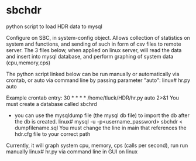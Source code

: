 # sbchdr
python script to load HDR data to mysql

Configure on SBC, in system-config object. Allows collection of statistics on system and functions, and sending of such in form of csv files to remote server.
The 3 files below, when applied on linux server, will read the data and insert into mysql database, and perform graphing of system data (cpu,memory,cps)

The python script linked below can be run manually or automatically via crontab, or auto via command line by passing parameter "auto": 
linux# hr.py auto 

Example crontab entry:
30 * * * * /home/tluck/HDR/hr.py auto 2>&1 
You must create a database called sbchrd
- you can use the mysqldump file (the mysql db file) to import the db after the db is created.
linux# mysql -u <username> -p<username_password> sbchdr < dumpfilename.sql 
You must change the line in main that references the hdr.cfg file to your correct path

Currently, it will graph system cpu, memory, cps (calls per second), run run manually
linux# hr.py 
via command line in GUI on linux
